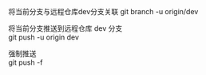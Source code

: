 将当前分支与远程仓库dev分支关联
git branch -u origin/dev



将当前分支推送到远程仓库 dev 分支  
git push -u origin dev


强制推送  
git push -f